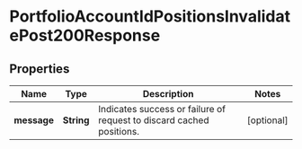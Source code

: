 

# PortfolioAccountIdPositionsInvalidatePost200Response


## Properties

| Name | Type | Description | Notes |
|------------ | ------------- | ------------- | -------------|
|**message** | **String** | Indicates success or failure of request to discard cached positions. |  [optional] |



